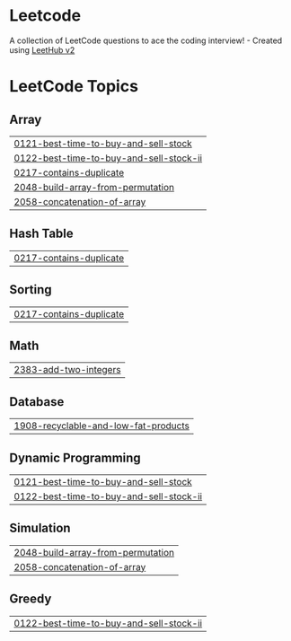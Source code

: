 # Leetcode
A collection of LeetCode questions to ace the coding interview! - Created using [LeetHub v2](https://github.com/arunbhardwaj/LeetHub-2.0)

<!---LeetCode Topics Start-->
# LeetCode Topics
## Array
|  |
| ------- |
| [0121-best-time-to-buy-and-sell-stock](https://github.com/Nandan206/Leetcode/tree/master/0121-best-time-to-buy-and-sell-stock) |
| [0122-best-time-to-buy-and-sell-stock-ii](https://github.com/Nandan206/Leetcode/tree/master/0122-best-time-to-buy-and-sell-stock-ii) |
| [0217-contains-duplicate](https://github.com/Nandan206/Leetcode/tree/master/0217-contains-duplicate) |
| [2048-build-array-from-permutation](https://github.com/Nandan206/Leetcode/tree/master/2048-build-array-from-permutation) |
| [2058-concatenation-of-array](https://github.com/Nandan206/Leetcode/tree/master/2058-concatenation-of-array) |
## Hash Table
|  |
| ------- |
| [0217-contains-duplicate](https://github.com/Nandan206/Leetcode/tree/master/0217-contains-duplicate) |
## Sorting
|  |
| ------- |
| [0217-contains-duplicate](https://github.com/Nandan206/Leetcode/tree/master/0217-contains-duplicate) |
## Math
|  |
| ------- |
| [2383-add-two-integers](https://github.com/Nandan206/Leetcode/tree/master/2383-add-two-integers) |
## Database
|  |
| ------- |
| [1908-recyclable-and-low-fat-products](https://github.com/Nandan206/Leetcode/tree/master/1908-recyclable-and-low-fat-products) |
## Dynamic Programming
|  |
| ------- |
| [0121-best-time-to-buy-and-sell-stock](https://github.com/Nandan206/Leetcode/tree/master/0121-best-time-to-buy-and-sell-stock) |
| [0122-best-time-to-buy-and-sell-stock-ii](https://github.com/Nandan206/Leetcode/tree/master/0122-best-time-to-buy-and-sell-stock-ii) |
## Simulation
|  |
| ------- |
| [2048-build-array-from-permutation](https://github.com/Nandan206/Leetcode/tree/master/2048-build-array-from-permutation) |
| [2058-concatenation-of-array](https://github.com/Nandan206/Leetcode/tree/master/2058-concatenation-of-array) |
## Greedy
|  |
| ------- |
| [0122-best-time-to-buy-and-sell-stock-ii](https://github.com/Nandan206/Leetcode/tree/master/0122-best-time-to-buy-and-sell-stock-ii) |
<!---LeetCode Topics End-->